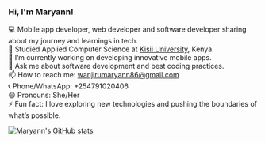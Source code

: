 ### Hi, I'm Maryann!

💻 Mobile app developer, web developer and software developer sharing about my journey and learnings in tech.<br/>
🏫 Studied Applied Computer Science at [Kisii University](https://kisiiuniversity.ac.ke/), Kenya. <br/>
📱 I’m currently working on developing innovative mobile apps. <br/>
💬 Ask me about software development and best coding practices. <br/>
📫 How to reach me: [wanjirumaryann86@gmail.com](mailto:wanjirumaryann86@gmail.com) <br/>
📞 Phone/WhatsApp: +254791020406 <br/>
😄 Pronouns: She/Her <br/>
⚡ Fun fact: I love exploring new technologies and pushing the boundaries of what’s possible. <br/>

<!--Github starts from https://github.com/anuraghazra/github-readme-stats -->
[![Maryann's GitHub stats](https://github-readme-stats.vercel.app/api?username=Maryann-W&count_private=true&show_icons=true&theme=radical&hide_rank=false)](https://github.com/anuraghazra/github-readme-stats)


